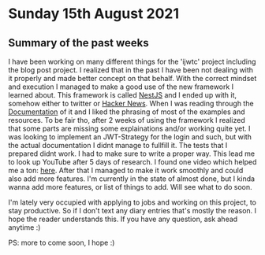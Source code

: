 # Sunday 15th August 2021

## Summary of the past weeks

I have been working on many different things for the 'ijwtc' project including the blog post project. I realized that in the past I have been not dealing with it properly and made better concept on that behalf. With the correct mindset and execution I managed to make a good use of the new framework I learned about. This framework is called [NestJS](https://nestjs.com) and I ended up with it, somehow either to twitter or [Hacker News](https://news.ycombinator.com). When I was reading through the [Documentation](https://docs.nestjs.com) of it and I liked the phrasing of most of the examples and resources. To be fair tho, after 2 weeks of using the framework I realized that some parts are missing some explainations and/or working quite yet. I was looking to implement an JWT-Strategy for the login and such, but with the actual documentation I didnt manage to fullfill it. The tests that I prepared didnt work. I had to make sure to write a proper way. This lead me to look up YouTube after 5 days of research. I found one video which helped me a ton: [here](https://www.youtube.com/watch?v=_L225zpUK0M). After that I managed to make it work smoothly and could also add more features. I'm currently in the state of almost done, but I kinda wanna add more features, or list of things to add. Will see what to do soon.

I'm lately very occupied with applying to jobs and working on this project, to stay productive. So if I don't text any diary entries that's mostly the reason. I hope the reader understands this. If you have any question, ask ahead anytime :)

PS: more to come soon, I hope :)
